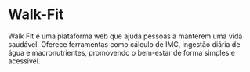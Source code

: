 # Walk-Fit
Walk Fit é uma plataforma web que ajuda pessoas a manterem uma vida saudável. Oferece ferramentas como cálculo de IMC, ingestão diária de água e macronutrientes, promovendo o bem-estar de forma simples e acessível.
